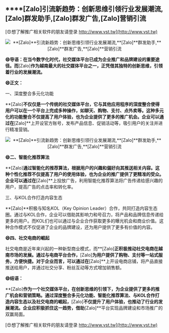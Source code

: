 ## ****[Zalo]**引流新趋势：创新思维引领行业发展潮流,**[Zalo]**群发助手,**[Zalo]**群发广告,**[Zalo]**营销引流**

[😍想了解推广相关软件的朋友请登录 http://www.vst.tw](http://www.vst.tw)

 <center><img src="https://vst.tw/MP4/tuiguang/png/1.png" alt="**[Zalo]**引流新趋势：创新思维引领行业发展潮流,**[Zalo]**群发助手,**[Zalo]**群发广告,**[Zalo]**营销引流"></center>

**😄导语：在当今数字化时代，社交媒体平台已成为企业推广和品牌建设的重要途径。而**[Zalo]**作为越南最大的社交媒体平台之一，正凭借其独特的创新思维，引领着行业的发展潮流。**

**😄正文：**

一、深度整合多元化功能

**[Zalo]**不仅仅是一个传统的社交媒体平台，它与其他应用程序的深度整合使得用户可以在一个平台上完成多种操作，如聊天、购物、支付、点外卖等。这种多元化的功能整合不仅提高了用户体验，也为企业提供了更多的推广机会。企业可以通过在**[Zalo]**上开设官方账号，发布产品信息、促销活动等，吸引用户的关注并进行精准营销。

 <center><img src="https://vst.tw/MP4/tuiguang/png/3.png" alt="**[Zalo]**引流新趋势：创新思维引领行业发展潮流,**[Zalo]**群发助手,**[Zalo]**群发广告,**[Zalo]**营销引流"></center>

**😄二、智能化推荐算法**

**[Zalo]**通过智能化的推荐算法，根据用户的兴趣和偏好向其推送相关内容。这种个性化推荐不仅提高了用户的使用体验，也为企业的推广提供了更精准的受众。企业可以通过在**[Zalo]**上投放广告，利用智能化推荐算法将广告传递给感兴趣的用户，提高广告的点击率和转化率。

三、与KOL合作打造内容生态

**[Zalo]**积极与知名KOL（Key Opinion Leader）合作，共同打造内容生态圈。通过与KOL合作，企业可以借助其影响力和号召力，将产品和品牌信息传递给更多的用户。而KOL们也可以通过与企业合作获取更多的曝光机会和商业价值。这种合作模式不仅促进了企业的品牌建设，还为用户提供了更多有价值的内容。

**😄四、社交电商的崛起**

社交电商是近年来兴起的一种新型商业模式，而**[Zalo]**正积极推动社交电商在越南市场的发展。通过与电商平台合作，**[Zalo]**为用户提供了购物、支付等一站式服务，方便快捷。对于企业而言，可以通过在**[Zalo]**上开设电商店铺，将产品直接推送给用户，并通过社交分享、粉丝互动等方式增加销售额。

**😄结语：**

**[Zalo]**作为一个社交媒体平台，在创新思维的引领下，为企业提供了更多的推广机会和营销策略。通过深度整合多元化功能、智能化推荐算法、与KOL合作打造内容生态以及社交电商的崛起，**[Zalo]**不仅提升了用户体验，也推动了行业的发展潮流。企业应积极抓住这一趋势，借助**[Zalo]**平台实现品牌建设和市场推广的双赢局面。

[😍想了解推广相关软件的朋友请登录 http://www.vst.tw](http://www.vst.tw)



